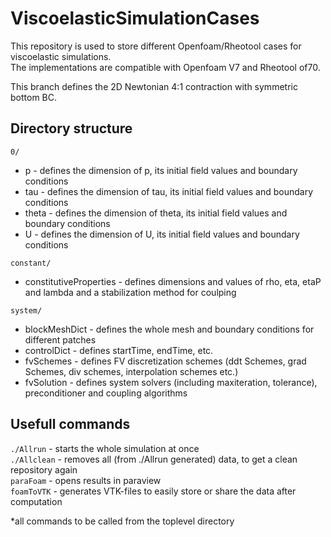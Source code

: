 # ViscoelasticSimulationCases
This repository is used to store different Openfoam/Rheotool cases for viscoelastic simulations.  
The implementations are compatible with Openfoam V7 and Rheotool of70.

This branch defines the 2D Newtonian 4:1 contraction with symmetric bottom BC.

## Directory structure
`0/`  
* p - defines the dimension of p, its initial field values and boundary conditions  
* tau - defines the dimension of tau, its initial field values and boundary conditions
* theta - defines the dimension of theta, its initial field values and boundary conditions  
* U - defines the dimension of U, its initial field values and boundary conditions

`constant/`  
* constitutiveProperties - defines dimensions and values of rho, eta, etaP and  lambda and a stabilization method for coulping  

`system/`  
* blockMeshDict - defines the whole mesh and boundary conditions for different patches  
* controlDict - defines startTime, endTime, etc.  
* fvSchemes - defines FV discretization schemes (ddt Schemes, grad Schemes, div schemes, interpolation schemes etc.)  
* fvSolution - defines system solvers (including maxiteration, tolerance), preconditioner and coupling algorithms

## Usefull commands
`./Allrun` - starts the whole simulation at once  
`./Allclean` - removes all (from ./Allrun generated) data, to get a clean repository again  
`paraFoam` - opens results in paraview  
`foamToVTK` - generates VTK-files to easily store or share the data after computation  

*all commands to be called from the toplevel directory
